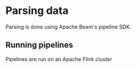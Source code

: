 # Parsing data
Parsing is done using Apache Beam's pipeline SDK. 

## Running pipelines
Pipelines are run on an Apache Flink cluster
